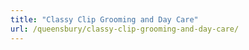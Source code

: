 ```yaml
---
title: "Classy Clip Grooming and Day Care"
url: /queensbury/classy-clip-grooming-and-day-care/
---
```

